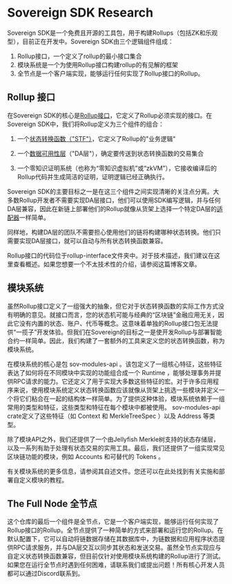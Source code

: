 # Sovereign SDK Research

Sovereign SDK是一个免费且开源的工具包，用于构建Rollups（包括ZK和乐观型），目前正在开发中。Sovereign SDK由三个逻辑组件组成：

1. Rollup接口，一个定义了rollup的最小接口集合
2. 模块系统是一个为使用Rollup接口构建rollup的有见解的框架
3. 全节点是一个客户端实现，能够运行任何实现了Rollup接口的Rollup。

## Rollup 接口

在Sovereign SDK的核心是[Rollup接口](https://github.com/Sovereign-Labs/sovereign-sdk/blob/nightly/rollup-interface/specs/overview.md)，它定义了Rollup必须实现的接口。在Sovereign SDK中，我们将Rollup定义为三个组件的组合：

1. 一个[状态转换函数（"STF"）](https://github.com/Sovereign-Labs/sovereign-sdk/blob/nightly/rollup-interface/specs/interfaces/stf.md)，它定义了Rollup的"业务逻辑"

2. 一个[数据可用性层](https://github.com/Sovereign-Labs/sovereign-sdk/blob/nightly/rollup-interface/specs/interfaces/da.md)（"DA层"），确定要传送到状态转换函数的交易集合

3. 一个零知识证明系统（也称为“零知识虚拟机”或“zkVM”），它接收编译后的Rollup代码并生成简洁的证明，证明逻辑已经正确执行。

Sovereign SDK的主要目标之一是在这三个组件之间实现清晰的关注点分离。大多数Rollup开发者不需要实现DA层接口，他们可以使用SDK编写逻辑，并与任何DA层兼容，因此在新链上部署他们的Rollup就像从货架上选择一个特定DA层的[适配器](https://github.com/Sovereign-Labs/Jupiter)一样简单。

同样地，构建DA层的团队不需要担心使用他们的链将构建哪种状态转换。他们只需要实现DA层接口，就可以自动与所有状态转换函数兼容。

Rollup接口的代码位于rollup-interface文件夹中。对于技术描述，我们建议在这里查看概述。如果您想要一个不太技术性的介绍，请参阅这篇博客文章。

## 模块系统

虽然Rollup接口定义了一组强大的抽象，但它对于状态转换函数的实际工作方式没有明确的意见。就接口而言，您的状态机可能与经典的“区块链”金融应用无关，因此它没有内置的状态、账户、代币等概念。这意味着单独的Rollup接口包无法提供“一揽子”开发体验。但我们在Sovereign的目标之一是使开发Rollup与部署智能合约一样简单。因此，我们构建了一套额外的工具来定义您的状态转换函数，称为模块系统。

在模块系统的核心是包 sov-modules-api 。该包定义了一组核心特征，这些特征表达了如何将在不同模块中实现的功能组合成一个 Runtime ，能够处理事务并提供RPC请求的能力。它还定义了用于实现大多数这些特征的宏。对于许多应用程序来说，使用模块系统定义状态转换函数应该就像从货架上挑选一些模块并定义一个将它们粘合在一起的结构体一样简单。为了提供这种体验，模块系统依赖于一组常用的类型和特征，这些类型和特征在每个模块中都被使用。 sov-modules-api crate定义了这些特征（如 Context 和 MerkleTreeSpec ）以及 Address 等类型。

除了模块API之外，我们还提供了一个由Jellyfish Merkle树支持的状态存储层，以及一系列有助于处理有状态交易的实用工具。最后，我们还提供了一组实现常见区块链功能的模块，例如 Accounts 和可替代的 Tokens 。

有关模块系统的更多信息，请参阅其自述文件。您还可以在此处找到有关实施和部署自定义模块的教程。

## The Full Node 全节点

这个仓库的最后一个组件是全节点，它是一个客户端实现，能够运行任何实现了Rollup接口的Rollup。全节点提供了一种简单的方式来部署和运行您的Rollup。在默认配置下，它可以自动将链数据存储在其数据库中，为链数据和应用程序状态提供RPC请求服务，并与DA层交互以同步其状态和发送交易。虽然全节点实现应与自定义状态转换函数兼容，但目前仅针对使用模块系统构建的Rollup进行了测试。如果您在运行全节点时遇到任何困难，请联系我们或提出问题！所有核心开发人员都可以通过Discord联系到。
